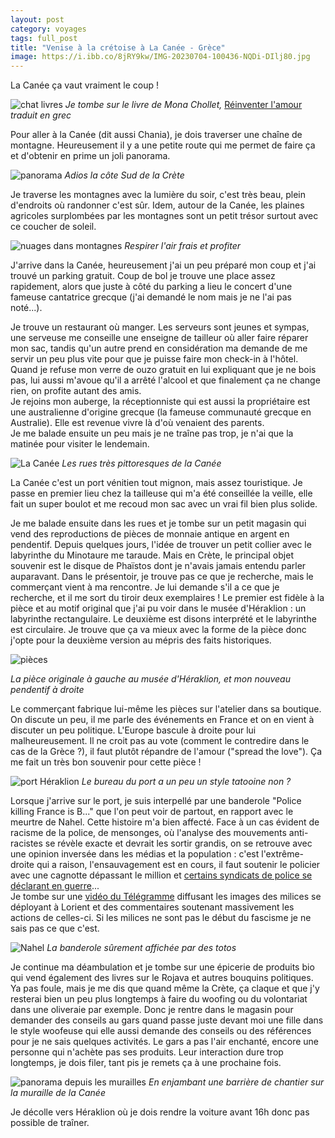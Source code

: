 ```yaml
---
layout: post 
category: voyages
tags: full_post
title: "Venise à la crétoise à La Canée - Grèce" 
image: https://i.ibb.co/8jRY9kw/IMG-20230704-100436-NQDi-DIlj80.jpg
---
```


La Canée ça vaut vraiment le coup !

![chat livres](https://i.ibb.co/8jRY9kw/IMG-20230704-100436-NQDi-DIlj80.jpg)
_Je tombe sur le livre de Mona Chollet,_ [Réinventer l'amour](https://www.editionsladecouverte.fr/reinventer_l_amour-9782355221743) _traduit en grec_

<!--more-->

Pour aller à la Canée (dit aussi Chania), je dois traverser une chaîne de montagne. Heureusement il y a une petite route qui me permet de faire ça et d'obtenir en prime un joli panorama. 

![panorama](https://i.ibb.co/YfQ30Jp/IMG-20230703-194443-1-Pqwnh-F09x.jpg)
_Adios la côte Sud de la Crète_

Je traverse les montagnes avec la lumière du soir, c'est très beau, plein d'endroits où randonner c'est sûr. Idem, autour de la Canée, les plaines agricoles surplombées par les montagnes sont un petit trésor surtout avec ce coucher de soleil. 

![nuages dans montagnes](https://i.ibb.co/tc2qwPm/IMG-20230703-203528-Bxe-Mtum-D4-X.jpg)
_Respirer l'air frais et profiter_

J'arrive dans la Canée, heureusement j'ai un peu préparé mon coup et j'ai trouvé un parking gratuit. Coup de bol je trouve une place assez rapidement, alors que juste à côté du parking a lieu le concert d'une fameuse cantatrice grecque (j'ai demandé le nom mais je ne l'ai pas noté...).
 
Je trouve un restaurant où manger. Les serveurs sont jeunes et sympas, une serveuse me conseille une enseigne de tailleur où aller faire réparer mon sac, tandis qu'un autre prend en considération ma demande de me servir un peu plus vite pour que je puisse faire mon check-in à l'hôtel. Quand je refuse mon verre de ouzo gratuit en lui expliquant que je ne bois pas, lui aussi m'avoue qu'il a arrêté l'alcool et que finalement ça ne change rien, on profite autant des amis.  
Je rejoins mon auberge, la réceptionniste qui est aussi la propriétaire est une australienne d'origine grecque (la fameuse communauté grecque en Australie). Elle est revenue vivre là d'où venaient des parents.  
Je me balade ensuite un peu mais je ne traîne pas trop, je n'ai que la matinée pour visiter le lendemain. 

![La Canée](https://i.ibb.co/GpjYb3z/ruescanee.jpg)
_Les rues très pittoresques de la Canée_

La Canée c'est un port vénitien tout mignon, mais assez touristique. Je passe en premier lieu chez la tailleuse qui m'a été conseillée la veille, elle fait un super boulot et me recoud mon sac avec un vrai fil bien plus solide.

Je me balade ensuite dans les rues et je tombe sur un petit magasin qui vend des reproductions de pièces de monnaie antique en argent en pendentif. Depuis quelques jours, l'idée de trouver un petit collier avec le labyrinthe du Minotaure me taraude. Mais en Crète, le principal objet souvenir est le disque de Phaïstos dont je n'avais jamais entendu parler auparavant. Dans le présentoir, je trouve pas ce que je recherche, mais le commerçant vient à ma rencontre. Je lui demande s'il a ce que je recherche, et il me sort du tiroir deux exemplaires ! Le premier est fidèle à la pièce et au motif original que j'ai pu voir dans le musée d'Héraklion : un labyrinthe rectangulaire. Le deuxième est disons interprété et le labyrinthe est circulaire. Je trouve que ça va mieux avec la forme de la pièce donc j'opte pour la deuxième version au mépris des faits historiques.  

![pièces](https://i.ibb.co/4tbq4HQ/pieces.jpg)

_La pièce originale à gauche au musée d'Héraklion, et mon nouveau pendentif à droite_

Le commerçant fabrique lui-même les pièces sur l'atelier dans sa boutique. On discute un peu, il me parle des événements en France et on en vient à discuter un peu politique. L'Europe bascule à droite pour lui malheureusement. Il ne croit pas au vote (comment le contredire dans le cas de la Grèce ?), il faut plutôt répandre de l'amour ("spread the love").
Ça me fait un très bon souvenir pour cette pièce ! 

![port Héraklion](https://i.ibb.co/gmSLXtK/IMG-20230704-093546-2-L41v-Ru-F52.jpg)
_Le bureau du port a un peu un style tatooine non ?_

Lorsque j'arrive sur le port, je suis interpellé par une banderole "Police killing France is B..." que l'on peut voir de partout, en rapport avec le meurtre de Nahel. Cette histoire m'a bien affecté. Face à un cas évident de racisme de la police, de mensonges, où l'analyse des mouvements anti-racistes se révèle exacte et devrait les sortir grandis, on se retrouve avec une opinion inversée dans les médias et la population : c'est l'extrême-droite qui a raison, l'ensauvagement est en cours, il faut soutenir le policier avec une cagnotte dépassant le million et [certains syndicats de police se déclarant en guerre](https://twitter.com/UNSAPOLICE/status/1674749283306749953?ref_src=twsrc%5Etfw%7Ctwcamp%5Etweetembed%7Ctwterm%5E1674749283306749953%7Ctwgr%5Ee0a3545c03c63518d6de36a470e4930b7a9538f8%7Ctwcon%5Es1_&ref_url=https%3A%2F%2Fbo-pic-franceinfo.francetelevisions.tv%2F)...   
Je tombe sur une [vidéo du Télégramme](https://youtu.be/Hfk4ymx3cbU?si=7f7YnXouOtdpd-S8) diffusant les images des milices se déployant à Lorient et des commentaires soutenant massivement les actions de celles-ci. Si les milices ne sont pas le début du fascisme je ne sais pas ce que c'est.

![Nahel](https://i.ibb.co/RDNHn1M/IMG-20230704-094723-zcudeka-I4-K.jpg)
_La banderole sûrement affichée par des totos_

Je continue ma déambulation et je tombe sur une épicerie de produits bio qui vend également des livres sur le Rojava et autres bouquins politiques. Ya pas foule, mais je me dis que quand même la Crète, ça claque et que j'y resterai bien un peu plus longtemps à faire du woofing ou du volontariat dans une oliveraie par exemple. Donc je rentre dans le magasin pour demander des conseils au gars quand passe juste devant moi une fille dans le style woofeuse qui elle aussi demande des conseils ou des références pour je ne sais quelques activités. Le gars a pas l'air enchanté, encore une personne qui n'achète pas ses produits. Leur interaction dure trop longtemps, je dois filer, tant pis je remets ça à une prochaine fois. 

![panorama depuis les murailles](https://i.ibb.co/cFB13GC/IMG-20230704-101556-Vhh-WRPqs6s.jpg)
_En enjambant une barrière de chantier sur la muraille de la Canée_

Je décolle vers Héraklion où je dois rendre la voiture avant 16h donc pas possible de traîner. 